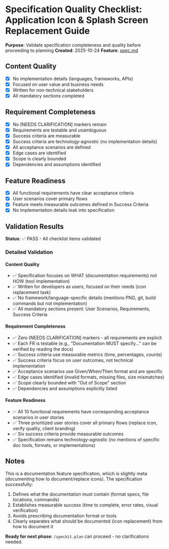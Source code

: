 # Specification Quality Checklist: Application Icon & Splash Screen Replacement Guide

**Purpose**: Validate specification completeness and quality before proceeding to planning
**Created**: 2025-10-24
**Feature**: [spec.md](../spec.md)

## Content Quality

- [x] No implementation details (languages, frameworks, APIs)
- [x] Focused on user value and business needs
- [x] Written for non-technical stakeholders
- [x] All mandatory sections completed

## Requirement Completeness

- [x] No [NEEDS CLARIFICATION] markers remain
- [x] Requirements are testable and unambiguous
- [x] Success criteria are measurable
- [x] Success criteria are technology-agnostic (no implementation details)
- [x] All acceptance scenarios are defined
- [x] Edge cases are identified
- [x] Scope is clearly bounded
- [x] Dependencies and assumptions identified

## Feature Readiness

- [x] All functional requirements have clear acceptance criteria
- [x] User scenarios cover primary flows
- [x] Feature meets measurable outcomes defined in Success Criteria
- [x] No implementation details leak into specification

## Validation Results

**Status**: ✅ PASS - All checklist items validated

### Detailed Validation

#### Content Quality
- ✅ Specification focuses on WHAT (documentation requirements) not HOW (tool implementation)
- ✅ Written for developers as users, focused on their needs (icon replacement task)
- ✅ No framework/language-specific details (mentions PNG, git, build commands but not implementation)
- ✅ All mandatory sections present: User Scenarios, Requirements, Success Criteria

#### Requirement Completeness
- ✅ Zero [NEEDS CLARIFICATION] markers - all requirements are explicit
- ✅ Each FR is testable (e.g., "Documentation MUST specify..." can be verified by reading the docs)
- ✅ Success criteria use measurable metrics (time, percentages, counts)
- ✅ Success criteria focus on user outcomes, not technical implementation
- ✅ Acceptance scenarios use Given/When/Then format and are specific
- ✅ Edge cases identified (invalid formats, missing files, size mismatches)
- ✅ Scope clearly bounded with "Out of Scope" section
- ✅ Dependencies and assumptions explicitly listed

#### Feature Readiness
- ✅ All 10 functional requirements have corresponding acceptance scenarios in user stories
- ✅ Three prioritized user stories cover all primary flows (replace icon, verify quality, client branding)
- ✅ Six success criteria provide measurable outcomes
- ✅ Specification remains technology-agnostic (no mentions of specific doc tools, formats, or implementations)

## Notes

This is a documentation feature specification, which is slightly meta (documenting how to document/replace icons). The specification successfully:

1. Defines what the documentation must contain (format specs, file locations, commands)
2. Establishes measurable success (time to complete, error rates, visual verification)
3. Avoids prescribing documentation format or tools
4. Clearly separates what should be documented (icon replacement) from how to document it

**Ready for next phase**: `/speckit.plan` can proceed - no clarifications needed.

